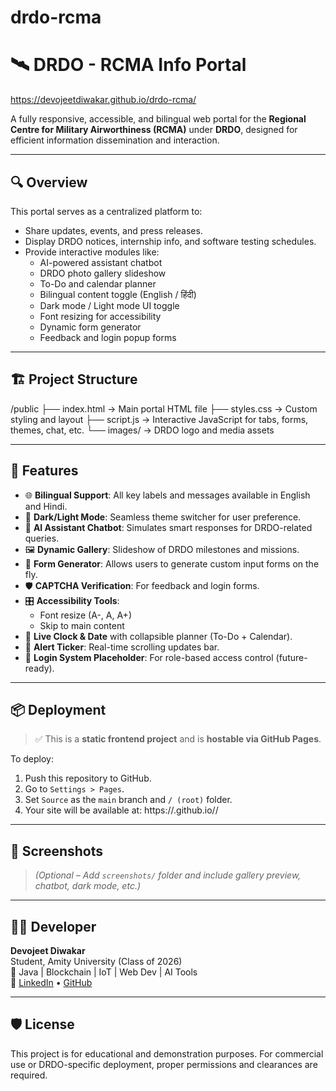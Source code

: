 # drdo-rcma

# 🛰️ DRDO - RCMA Info Portal

https://devojeetdiwakar.github.io/drdo-rcma/

A fully responsive, accessible, and bilingual web portal for the **Regional Centre for Military Airworthiness (RCMA)** under **DRDO**, designed for efficient information dissemination and interaction.

---

## 🔍 Overview

This portal serves as a centralized platform to:

- Share updates, events, and press releases.
- Display DRDO notices, internship info, and software testing schedules.
- Provide interactive modules like:
  - AI-powered assistant chatbot
  - DRDO photo gallery slideshow
  - To-Do and calendar planner
  - Bilingual content toggle (English / हिंदी)
  - Dark mode / Light mode UI toggle
  - Font resizing for accessibility
  - Dynamic form generator
  - Feedback and login popup forms

---

## 🏗️ Project Structure

/public
├── index.html → Main portal HTML file
├── styles.css → Custom styling and layout
├── script.js → Interactive JavaScript for tabs, forms, themes, chat, etc.
└── images/ → DRDO logo and media assets


---

## 🚀 Features

- 🌐 **Bilingual Support**: All key labels and messages available in English and Hindi.
- 🌙 **Dark/Light Mode**: Seamless theme switcher for user preference.
- 🧠 **AI Assistant Chatbot**: Simulates smart responses for DRDO-related queries.
- 🖼️ **Dynamic Gallery**: Slideshow of DRDO milestones and missions.
- 📝 **Form Generator**: Allows users to generate custom input forms on the fly.
- 🛡️ **CAPTCHA Verification**: For feedback and login forms.
- 🎛️ **Accessibility Tools**:
  - Font resize (A-, A, A+)
  - Skip to main content
- 📅 **Live Clock & Date** with collapsible planner (To-Do + Calendar).
- 🔔 **Alert Ticker**: Real-time scrolling updates bar.
- 🔐 **Login System Placeholder**: For role-based access control (future-ready).

---

## 📦 Deployment

> ✅ This is a **static frontend project** and is **hostable via GitHub Pages**.

To deploy:
1. Push this repository to GitHub.
2. Go to `Settings > Pages`.
3. Set `Source` as the `main` branch and `/ (root)` folder.
4. Your site will be available at: https://<your-username>.github.io/<repo-name>/


---

## 📸 Screenshots

> *(Optional – Add `screenshots/` folder and include gallery preview, chatbot, dark mode, etc.)*

---

## 👨‍💻 Developer

**Devojeet Diwakar**  
Student, Amity University (Class of 2026)  
🏅 Java | Blockchain | IoT | Web Dev | AI Tools  
🔗 [LinkedIn](https://linkedin.com/in/devojeetdiwakar) • [GitHub](https://github.com/devojeetdiwakar)

---

## 🛡️ License

This project is for educational and demonstration purposes. For commercial use or DRDO-specific deployment, proper permissions and clearances are required.


